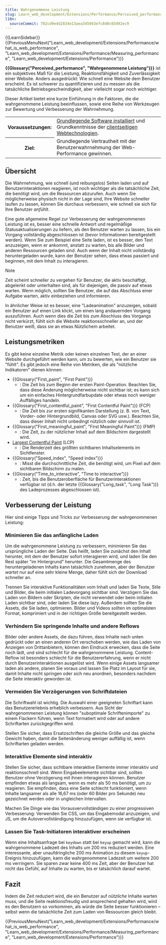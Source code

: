 ```yaml
---
title: Wahrgenommene Leistung
slug: Learn_web_development/Extensions/Performance/Perceived_performance
l10n:
  sourceCommit: 702cd9e4d2834e13aea345943efc8d0c03d92ec9
---
```


{{LearnSidebar}}{{PreviousMenuNext("Learn_web_development/Extensions/Performance/what_is_web_performance", "Learn_web_development/Extensions/Performance/Measuring_performance", "Learn_web_development/Extensions/Performance")}}

**{{Glossary("Perceived_performance", "Wahrgenommene Leistung")}}** ist ein subjektives Maß für die Leistung, Reaktionsfähigkeit und Zuverlässigkeit einer Website. Anders ausgedrückt: Wie schnell eine Website dem Benutzer erscheint. Es ist schwerer zu quantifizieren und zu messen als die tatsächliche Betriebsgeschwindigkeit, aber vielleicht sogar noch wichtiger.

Dieser Artikel bietet eine kurze Einführung in die Faktoren, die die wahrgenommene Leistung beeinflussen, sowie eine Reihe von Werkzeugen zur Bewertung und Verbesserung der Wahrnehmung.

<table>
  <tbody>
    <tr>
      <th scope="row">Voraussetzungen:</th>
      <td>
        <a
          href="/de/docs/Learn_web_development/Getting_started/Environment_setup/Installing_software"
          >Grundlegende Software installiert</a
        > und Grundkenntnisse der
        <a href="/de/docs/Learn_web_development/Getting_started/Your_first_website"
          >clientseitigen Webtechnologien</a
        >.
      </td>
    </tr>
    <tr>
      <th scope="row">Ziel:</th>
      <td>Grundlegende Vertrautheit mit der Benutzerwahrnehmung der Web-Performance gewinnen.</td>
    </tr>
  </tbody>
</table>

## Übersicht

Die Wahrnehmung, wie schnell (und reibungslos) Seiten laden und auf Benutzerinteraktionen reagieren, ist noch wichtiger als die tatsächliche Zeit, die benötigt wird, um die Ressourcen abzurufen. Auch wenn Sie möglicherweise physisch nicht in der Lage sind, Ihre Website schneller laufen zu lassen, können Sie durchaus verbessern, wie schnell sie sich für Ihre Benutzer _anfühlt_.

Eine gute allgemeine Regel zur Verbesserung der wahrgenommenen Leistung ist es, besser eine schnelle Antwort und regelmäßige Statusaktualisierungen zu liefern, als den Benutzer warten zu lassen, bis ein Vorgang vollständig abgeschlossen ist (bevor Informationen bereitgestellt werden). Wenn Sie zum Beispiel eine Seite laden, ist es besser, den Text anzuzeigen, wenn er ankommt, anstatt zu warten, bis alle Bilder und anderen Ressourcen geladen sind. Auch wenn der Inhalt nicht vollständig heruntergeladen wurde, kann der Benutzer sehen, dass etwas passiert und beginnen, mit dem Inhalt zu interagieren.

> [!NOTE]
> Zeit scheint schneller zu vergehen für Benutzer, die aktiv beschäftigt, abgelenkt oder unterhalten sind, als für diejenigen, die passiv auf etwas warten. Wenn möglich, sollten Sie Benutzer, die auf das Abschluss einer Aufgabe warten, aktiv einbeziehen und informieren.

In ähnlicher Weise ist es besser, eine "Ladeanimation" anzuzeigen, sobald ein Benutzer auf einen Link klickt, um einen lang andauernden Vorgang auszuführen. Auch wenn dies die Zeit bis zum Abschluss des Vorgangs nicht verkürzt, fühlt sich die Website reaktionsschneller an, und der Benutzer weiß, dass sie an etwas Nützlichem arbeitet.

## Leistungsmetriken

Es gibt keine einzelne Metrik oder keinen einzelnen Test, der an einer Website durchgeführt werden kann, um zu bewerten, wie ein Benutzer sie "fühlt". Es gibt jedoch eine Reihe von Metriken, die als "nützliche Indikatoren" dienen können:

- {{Glossary("First_paint", "First Paint")}}
  - : Die Zeit bis zum Beginn der ersten Paint-Operation. Beachten Sie, dass diese Änderung möglicherweise nicht sichtbar ist; es kann sich um ein einfaches Hintergrundfarbupdate oder etwas noch weniger Auffälliges handeln.
- {{Glossary("First_contentful_paint", "First Contentful Paint")}} (FCP)
  - : Die Zeit bis zur ersten signifikanten Darstellung (z. B. von Text, Vorder- oder Hintergrundbild, Canvas oder SVG usw.). Beachten Sie, dass dieser Inhalt nicht unbedingt nützlich oder sinnvoll ist.
- {{Glossary("First_meaningful_paint", "First Meaningful Paint")}} (FMP)
  - : Die Zeit, zu der nützlicher Inhalt auf dem Bildschirm dargestellt wird.
- [Largest Contentful Paint](https://wicg.github.io/largest-contentful-paint/) (LCP)
  - : Die Renderzeit des größten sichtbaren Inhaltselements im Sichtfenster.
- {{Glossary("Speed_index", "Speed index")}}
  - : Misst die durchschnittliche Zeit, die benötigt wird, um Pixel auf dem sichtbaren Bildschirm zu malen.
- {{Glossary("Time_to_interactive", "Time to interactive")}}
  - : Zeit, bis die Benutzeroberfläche für Benutzerinteraktionen verfügbar ist (d.h. der letzte {{Glossary("Long_task", "Long Task")}} des Ladeprozesses abgeschlossen ist).

## Verbesserung der Leistung

Hier sind einige Tipps und Tricks zur Verbesserung der wahrgenommenen Leistung:

### Minimieren Sie das anfängliche Laden

Um die wahrgenommene Leistung zu verbessern, minimieren Sie das ursprüngliche Laden der Seite. Das heißt, laden Sie zunächst den Inhalt herunter, mit dem der Benutzer sofort interagieren wird, und laden Sie den Rest später "im Hintergrund" herunter. Die Gesamtmenge des heruntergeladenen Inhalts kann tatsächlich zunehmen, aber der Benutzer _wartet_ nur auf eine sehr kleine Menge, daher fühlt sich der Download schneller an.

Trennen Sie interaktive Funktionalitäten vom Inhalt und laden Sie Texte, Stile und Bilder, die beim initialen Ladevorgang sichtbar sind. Verzögern Sie das Laden von Bildern oder Skripten, die nicht verwendet oder beim initialen Laden sichtbar sind, oder laden Sie diese lazy. Außerdem sollten Sie die Assets, die Sie laden, optimieren. Bilder und Videos sollten im optimalsten Format, komprimiert und in der richtigen Größe bereitgestellt werden.

### Verhindern Sie springende Inhalte und andere Reflows

Bilder oder andere Assets, die dazu führen, dass Inhalte nach unten gedrückt oder an einen anderen Ort verschoben werden, wie das Laden von Anzeigen von Drittanbietern, können den Eindruck erwecken, dass die Seite noch lädt, und sind schlecht für die wahrgenommene Leistung. Content-Reflow ist besonders schlecht für die Benutzererfahrung, wenn er nicht durch Benutzerinteraktionen ausgelöst wird. Wenn einige Assets langsamer laden als andere, planen Sie voraus und lassen Sie Platz im Layout für sie, damit Inhalte nicht springen oder sich neu anordnen, besonders nachdem die Seite interaktiv geworden ist.

### Vermeiden Sie Verzögerungen von Schriftdateien

Die Schriftwahl ist wichtig. Die Auswahl einer geeigneten Schriftart kann das Benutzererlebnis erheblich verbessern. Aus Sicht der wahrgenommenen Leistung können "suboptimale Schriftenimporte" zu einem Flackern führen, wenn Text formatiert wird oder auf andere Schriftarten zurückgegriffen wird.

Stellen Sie sicher, dass Ersatzschriften die gleiche Größe und das gleiche Gewicht haben, damit die Seitenänderung weniger auffällig ist, wenn Schriftarten geladen werden.

### Interaktive Elemente sind interaktiv

Stellen Sie sicher, dass sichtbare interaktive Elemente immer interaktiv und reaktionsschnell sind. Wenn Eingabeelemente sichtbar sind, sollten Benutzer ohne Verzögerung mit ihnen interagieren können. Benutzer empfinden etwas als langsam, wenn es mehr als 50 ms benötigt, um zu reagieren. Sie empfinden, dass eine Seite schlecht funktioniert, wenn Inhalte langsamer als alle 16,67 ms (oder 60 Bilder pro Sekunde) neu gezeichnet werden oder in ungleichen Intervallen.

Machen Sie Dinge wie das Vorausvervollständigen zu einer progressiven Verbesserung: Verwenden Sie CSS, um das Eingabemodal anzuzeigen, und JS, um die Autovervollständigung hinzuzufügen, wenn sie verfügbar ist.

### Lassen Sie Task-Initiatoren interaktiver erscheinen

Wenn eine Inhaltsanfrage bei `keydown` statt bei `keyup` gemacht wird, kann die wahrgenommene Ladezeit des Inhalts um 200 ms reduziert werden. Eine interessante, aber unaufdringliche 200 ms Animation zu diesem `keyup`-Ereignis hinzuzufügen, kann die wahrgenommene Ladezeit um weitere 200 ms verringern. Sie sparen zwar keine 400 ms Zeit, aber der Benutzer hat nicht das Gefühl, auf Inhalte zu warten, bis er tatsächlich darauf wartet.

## Fazit

Indem die Zeit reduziert wird, die ein Benutzer auf _nützliche_ Inhalte warten muss, und die Seite reaktionsfreudig und ansprechend gehalten wird, wird es den Benutzern so vorkommen, als würde die Seite besser funktionieren – selbst wenn die tatsächliche Zeit zum Laden von Ressourcen gleich bleibt.

{{PreviousMenuNext("Learn_web_development/Extensions/Performance/what_is_web_performance", "Learn_web_development/Extensions/Performance/Measuring_performance", "Learn_web_development/Extensions/Performance")}}

